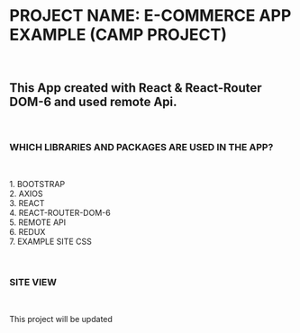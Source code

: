 <h1> PROJECT NAME: E-COMMERCE APP EXAMPLE (CAMP PROJECT) </h1></br>

<h2> This App created with React & React-Router DOM-6 and used remote Api. </h2>  </br>

<!-- <h2> The app is integrated to redux. </h2> </br> -->

<h3> WHICH LIBRARIES AND PACKAGES ARE USED IN THE APP? </h3> </br>

<p> 1. BOOTSTRAP </br> 
2. AXIOS </br>
3. REACT </br>
4. REACT-ROUTER-DOM-6 </br>
5. REMOTE API </br>
6. REDUX  </br>
7. EXAMPLE SITE CSS </p> </br>

<h3> SITE VIEW </h3> </br>

<p> This project will be updated </p> </br>

<!-- ![]() </br> -->
